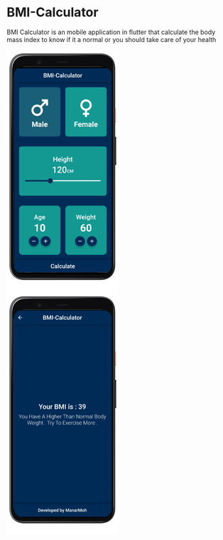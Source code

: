 # BMI-Calculator 

BMI Calculator is an mobile application in flutter that calculate the body mass index
to know if it a normal or you should take care of your health

<img alt="image1" style="width:50%;height:50%" src="https://github.com/Manar-Moh/BMI_Calculator/blob/master/App-mockup/1.png?raw=true"/>


<img alt="image1" style="width:50%;height:50%" src="https://github.com/Manar-Moh/BMI_Calculator/blob/master/App-mockup/2.png?raw=true"/>
